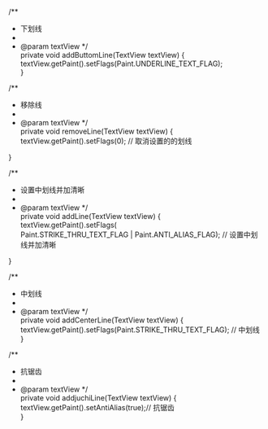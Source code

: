 /** 
 * 下划线 
 *  
 * @param textView 
 */  
private void addButtomLine(TextView textView) {  
    textView.getPaint().setFlags(Paint.UNDERLINE_TEXT_FLAG);  
}  
  
/** 
 * 移除线 
 *  
 * @param textView 
 */  
private void removeLine(TextView textView) {  
    textView.getPaint().setFlags(0); // 取消设置的的划线  
  
}  
  
/** 
 * 设置中划线并加清晰 
 *  
 * @param textView 
 */  
private void addLine(TextView textView) {  
    textView.getPaint().setFlags(  
            Paint.STRIKE_THRU_TEXT_FLAG | Paint.ANTI_ALIAS_FLAG); // 设置中划线并加清晰  
  
}  
  
/** 
 * 中划线 
 *  
 * @param textView 
 */  
private void addCenterLine(TextView textView) {  
    textView.getPaint().setFlags(Paint.STRIKE_THRU_TEXT_FLAG); // 中划线  
}  
  
/** 
 * 抗锯齿 
 *  
 * @param textView 
 */  
private void addjuchiLine(TextView textView) {  
    textView.getPaint().setAntiAlias(true);// 抗锯齿  
}  